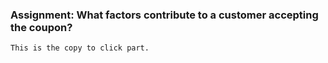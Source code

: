 

### Assignment: What factors contribute to a customer accepting the coupon?

```bash
This is the copy to click part.